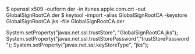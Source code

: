 $ openssl x509 -outform der -in itunes.apple.com.crt -out GlobalSignRootCA.der
$ keytool -import -alias GlobalSignRootCA -keystore GlobalSignRootCA.jks -file GlobalSignRootCA.der

System.setProperty("javax.net.ssl.trustStore", "GlobalSignRootCA.jks");
System.setProperty("javax.net.ssl.trustStorePassword","trustStorePassword");
System.setProperty("javax.net.ssl.keyStoreType", "jks");
